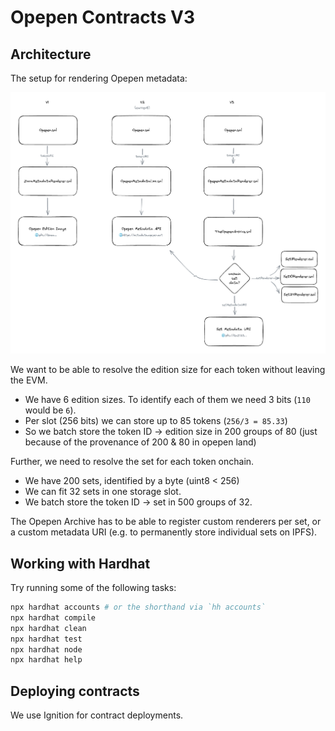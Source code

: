 # Opepen Contracts V3

## Architecture

The setup for rendering Opepen metadata:

![Opepen Architecture](./opepen-archive-architecture.excalidraw.png)

We want to be able to resolve the edition size for each token without leaving the EVM.

- We have 6 edition sizes. To identify each of them we need 3 bits (`110` would be `6`).
- Per slot (256 bits) we can store up to 85 tokens (`256/3 = 85.33`)
- So we batch store the token ID -> edition size in 200 groups of 80 (just because of the provenance of 200 & 80 in opepen land)

Further, we need to resolve the set for each token onchain.

- We have 200 sets, identified by a byte (uint8 < 256) 
- We can fit 32 sets in one storage slot.
- We batch store the token ID -> set in 500 groups of 32.

The Opepen Archive has to be able to register custom renderers per set, or a custom metadata URI (e.g. to permanently store individual sets on IPFS).

## Working with Hardhat

Try running some of the following tasks:

```bash
npx hardhat accounts # or the shorthand via `hh accounts`
npx hardhat compile
npx hardhat clean
npx hardhat test
npx hardhat node
npx hardhat help
```

## Deploying contracts

We use Ignition for contract deployments.

